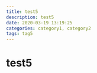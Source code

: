 ```yaml
---
title: test5
description: test5
date: 2020-03-19 13:19:25
categories: category1, category2
tags: tag5
---
```


# test5
